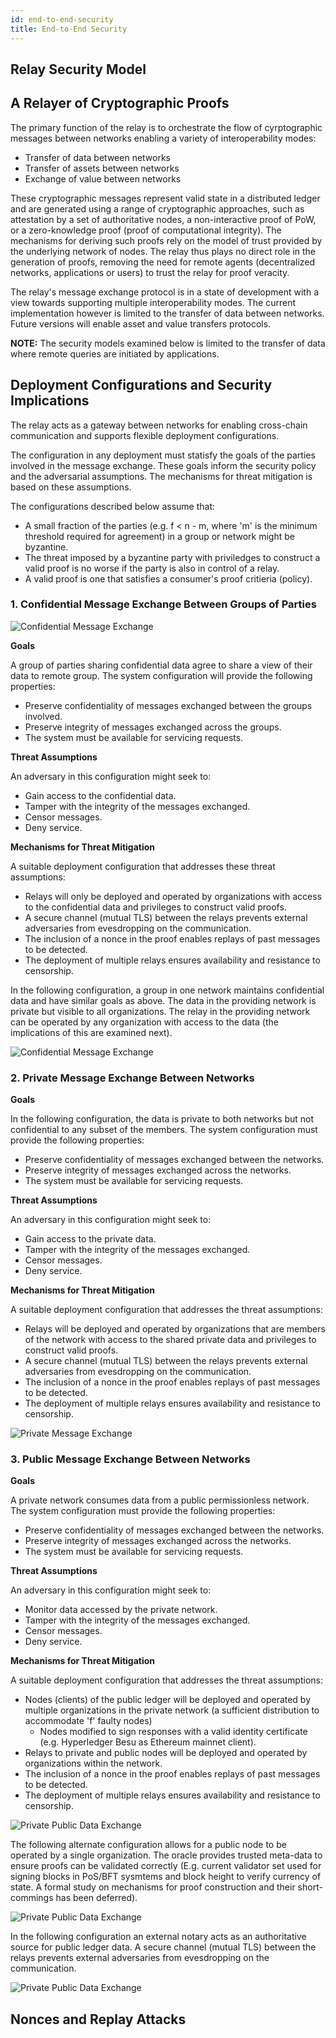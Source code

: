 ```yaml
---
id: end-to-end-security
title: End-to-End Security
---
```


<!--
 Copyright IBM Corp. All Rights Reserved.

 SPDX-License-Identifier: CC-BY-4.0
 -->

## Relay Security Model

## A Relayer of Cryptographic Proofs

The primary function of the relay is to orchestrate the flow of cyrptographic messages between networks enabling a variety of interoperability modes:

* Transfer of data between networks
* Transfer of assets between networks
* Exchange of value between networks

These cryptographic messages represent valid state in a distributed ledger and are generated using a range of cryptographic approaches, such as attestation by a set of authoritative nodes, a non-interactive proof of PoW, or a zero-knowledge proof (proof of computational integrity). The mechanisms for deriving such proofs rely on the model of trust provided by the underlying network of nodes. The relay thus plays no direct role in the generation of proofs, removing the need for remote agents (decentralized networks, applications or users) to trust the relay for proof veracity.

The relay's message exchange protocol is in a state of development with a view towards supporting multiple interoperability modes. The current implementation however is limited to the transfer of data between networks. Future versions will enable asset and value transfers protocols.

**NOTE:** The security models examined below is limited to the transfer of data where remote queries are initiated by applications.

## Deployment Configurations and Security Implications

The relay acts as a gateway between networks for enabling cross-chain communication and supports flexible deployment configurations. 

The configuration in any deployment must statisfy the goals of the parties involved in the message exchange. These goals inform the security policy and the adversarial assumptions. The mechanisms for threat mitigation is based on these assumptions. 

The configurations described below assume that:

* A small fraction of the parties (e.g. f < n - m, where 'm' is the minimum threshold required for agreement) in a group or network might be byzantine. 
* The threat imposed by a byzantine party with priviledges to construct a valid proof is no worse if the party is also in control of a relay.
* A valid proof is one that satisfies a consumer's proof critieria (policy).

### 1. Confidential Message Exchange Between Groups of Parties

![Confidential Message Exchange](../../../images-weaver-docs/relayd/confidential-message-exchange.png "Confidential Message Exchange")

**Goals** 

A group of parties sharing confidential data agree to share a view of their data to remote group. The system configuration will provide the following properties:

* Preserve confidentiality of messages exchanged between the groups involved.
* Preserve integrity of messages exchanged across the groups.
* The system must be available for servicing requests.

**Threat Assumptions**

An adversary in this configuration might seek to:

* Gain access to the confidential data.
* Tamper with the integrity of the messages exchanged.
* Censor messages.
* Deny service.

**Mechanisms for Threat Mitigation**

A suitable deployment configuration that addresses these threat assumptions:

* Relays will only be deployed and operated by organizations with access to the confidential data and privileges to construct valid proofs.
* A secure channel (mutual TLS) between the relays prevents external adversaries from evesdropping on the communication.
* The inclusion of a nonce in the proof enables replays of past messages to be detected.
* The deployment of multiple relays ensures availability and resistance to censorship.

In the following configuration, a group in one network maintains confidential data and have similar goals as above. The data in the providing network is private but visible to all organizations. The relay in the providing network can be operated by any organization with access to the data (the implications of this are examined next).

![Confidential Message Exchange](../../../images-weaver-docs/relayd/confidential-message-exchange2.png "Confidential Message Exchange")

### 2. Private Message Exchange Between Networks

**Goals**

In the following configuration, the data is private to both networks but not confidential to any subset of the members. The system configuration must provide the following properties:

* Preserve confidentiality of messages exchanged between the networks.
* Preserve integrity of messages exchanged across the networks.
* The system must be available for servicing requests.

**Threat Assumptions**

An adversary in this configuration might seek to:

* Gain access to the private data.
* Tamper with the integrity of the messages exchanged.
* Censor messages.
* Deny service.

**Mechanisms for Threat Mitigation**

A suitable deployment configuration that addresses the threat assumptions:

* Relays will be deployed and operated by organizations that are members of the network with access to the shared private data and privileges to construct valid proofs.
* A secure channel (mutual TLS) between the relays prevents external adversaries from evesdropping on the communication.
* The inclusion of a nonce in the proof enables replays of past messages to be detected.
* The deployment of multiple relays ensures availability and resistance to censorship.

![Private Message Exchange](../../../images-weaver-docs/relayd/private-message-exchange.png "Private Message Exchange")


### 3. Public Message Exchange Between Networks

**Goals**

A private network consumes data from a public permissionless network. The system configuration must provide the following properties:

* Preserve confidentiality of messages exchanged between the networks.
* Preserve integrity of messages exchanged across the networks.
* The system must be available for servicing requests.

**Threat Assumptions**

An adversary in this configuration might seek to:

* Monitor data accessed by the private network.
* Tamper with the integrity of the messages exchanged.
* Censor messages.
* Deny service.

**Mechanisms for Threat Mitigation**

A suitable deployment configuration that addresses the threat assumptions:

* Nodes (clients) of the public ledger will be deployed and operated by multiple organizations in the private network (a sufficient distribution to accommodate 'f' faulty nodes)
    * Nodes modified to sign responses with a valid identity certificate (e.g. Hyperledger Besu as Ethereum mainnet client).
* Relays to private and public nodes will be deployed and operated by organizations within the network.
* The inclusion of a nonce in the proof enables replays of past messages to be detected.
* The deployment of multiple relays ensures availability and resistance to censorship.

![Private Public Data Exchange](../../../images-weaver-docs/relayd/private-public-message-exchange.png "Private-Public Message Exchange")

The following alternate configuration allows for a public node to be operated by a single organization. The oracle provides trusted meta-data to ensure proofs can be validated correctly (E.g. current validator set used for signing blocks in PoS/BFT sysmtems and block height to verify currency of state. A formal study on mechanisms for proof construction and their short-commings has been deferred).

![Private Public Data Exchange](../../../images-weaver-docs/relayd/private-public-message-exchange2.png "Private-Public Message Exchange")

In the following configuration an external notary acts as an authoritative source for public ledger data. A secure channel (mutual TLS) between the relays prevents external adversaries from evesdropping on the communication.

![Private Public Data Exchange](../../../images-weaver-docs/relayd/private-public-message-exchange3.png "Private-Public Message Exchange")


## Nonces and Replay Attacks




